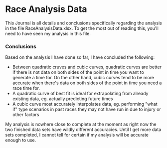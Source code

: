 # Race Analysis Data
This Journal is all details and conclusions specifically regarding the analysis in the file RaceAnalysisData.xlsx. To get the most out of reading this, you'll need to have seen my analysis in this file.

### Conclusions
Based on the analysis I have done so far, I have concluded the following:
  * Between quadratic cruves and cubic curves, quadratic curves are better if there is not data on both sides of the point in time you want to generate a time for. On the other hand, cubic curves tend to be more accurate when there's data on both sides of the point in time you need a race time for.
  * A quadratic curve of best fit is ideal for extrapolating from already existing data, eg. actually predicting future times
  * A cubic curve most accurately interpolates data, eg. performing "what if" type scenarios in past races they may not have run in due to injury or other factors
  
My analysis is nowhere close to complete at the moment as right now the two finished data sets have wildly different accuracies. Until I get more data sets completed, I cannot tell for certain if my analysis will be accurate enough to use.
